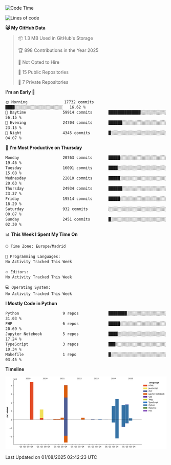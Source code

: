 <!--START_SECTION:waka-->
![Code Time](http://img.shields.io/badge/Code%20Time-839%20hrs%2038%20mins-blue)

![Lines of code](https://img.shields.io/badge/From%20Hello%20World%20I%27ve%20Written-18.0%20million%20lines%20of%20code-blue)

**🐱 My GitHub Data** 

> 📦 1.3 MB Used in GitHub's Storage 
 > 
> 🏆 898 Contributions in the Year 2025
 > 
> 🚫 Not Opted to Hire
 > 
> 📜 15 Public Repositories 
 > 
> 🔑 7 Private Repositories 
 > 
**I'm an Early 🐤** 

```text
🌞 Morning                17732 commits       ████░░░░░░░░░░░░░░░░░░░░░   16.62 % 
🌆 Daytime                59914 commits       ██████████████░░░░░░░░░░░   56.15 % 
🌃 Evening                24704 commits       ██████░░░░░░░░░░░░░░░░░░░   23.15 % 
🌙 Night                  4345 commits        █░░░░░░░░░░░░░░░░░░░░░░░░   04.07 % 
```
📅 **I'm Most Productive on Thursday** 

```text
Monday                   20763 commits       █████░░░░░░░░░░░░░░░░░░░░   19.46 % 
Tuesday                  16091 commits       ████░░░░░░░░░░░░░░░░░░░░░   15.08 % 
Wednesday                22010 commits       █████░░░░░░░░░░░░░░░░░░░░   20.63 % 
Thursday                 24934 commits       ██████░░░░░░░░░░░░░░░░░░░   23.37 % 
Friday                   19514 commits       █████░░░░░░░░░░░░░░░░░░░░   18.29 % 
Saturday                 932 commits         ░░░░░░░░░░░░░░░░░░░░░░░░░   00.87 % 
Sunday                   2451 commits        █░░░░░░░░░░░░░░░░░░░░░░░░   02.30 % 
```


📊 **This Week I Spent My Time On** 

```text
🕑︎ Time Zone: Europe/Madrid

💬 Programming Languages: 
No Activity Tracked This Week

🔥 Editors: 
No Activity Tracked This Week

💻 Operating System: 
No Activity Tracked This Week
```

**I Mostly Code in Python** 

```text
Python                   9 repos             ████████░░░░░░░░░░░░░░░░░   31.03 % 
PHP                      6 repos             █████░░░░░░░░░░░░░░░░░░░░   20.69 % 
Jupyter Notebook         5 repos             ████░░░░░░░░░░░░░░░░░░░░░   17.24 % 
TypeScript               3 repos             ███░░░░░░░░░░░░░░░░░░░░░░   10.34 % 
Makefile                 1 repo              █░░░░░░░░░░░░░░░░░░░░░░░░   03.45 % 
```



**Timeline**

![Lines of Code chart](https://raw.githubusercontent.com/danisoronellas/danisoronellas/main/assets/bar_graph.png)


 Last Updated on 01/08/2025 02:42:23 UTC
<!--END_SECTION:waka-->
